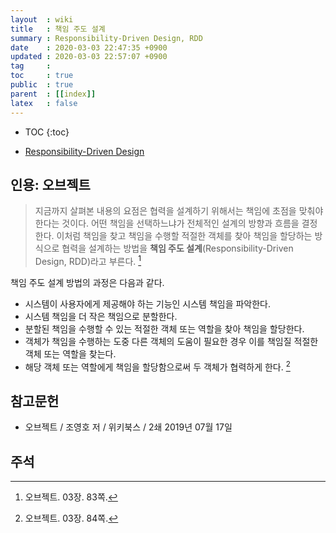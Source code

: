 ```yaml
---
layout  : wiki
title   : 책임 주도 설계
summary : Responsibility-Driven Design, RDD
date    : 2020-03-03 22:47:35 +0900
updated : 2020-03-03 22:57:07 +0900
tag     : 
toc     : true
public  : true
parent  : [[index]]
latex   : false
---
```

* TOC
{:toc}

* [Responsibility-Driven Design][wirfs]

## 인용: 오브젝트

> 지금까지 살펴본 내용의 요점은 협력을 설계하기 위해서는 책임에 초점을 맞춰야 한다는 것이다.
어떤 책임을 선택하느냐가 전체적인 설계의 방향과 흐름을 결정한다.
이처럼 책임을 찾고 책임을 수행할 적절한 객체를 찾아 책임을 할당하는 방식으로 협력을 설계하는 방법을 **책임 주도 설계**(Responsibility-Driven Design, RDD)라고 부른다.
[^objects-83]

책임 주도 설계 방법의 과정은 다음과 같다.

>
* 시스템이 사용자에게 제공해야 하는 기능인 시스템 책임을 파악한다.
* 시스템 책임을 더 작은 책임으로 분할한다.
* 분할된 책임을 수행할 수 있는 적절한 객체 또는 역할을 찾아 책임을 할당한다.
* 객체가 책임을 수행하는 도중 다른 객체의 도움이 필요한 경우 이를 책임질 적절한 객체 또는 역할을 찾는다.
* 해당 객체 또는 역할에게 책임을 할당함으로써 두 객체가 협력하게 한다.
[^objects-84]

## 참고문헌

* 오브젝트 / 조영호 저 / 위키북스 / 2쇄 2019년 07월 17일

## 주석

[wirfs]: http://www.wirfs-brock.com/Design.html

[^objects-83]: 오브젝트. 03장. 83쪽.
[^objects-84]: 오브젝트. 03장. 84쪽.
